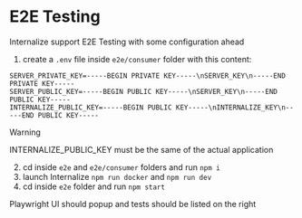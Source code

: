 # E2E Testing
Internalize support E2E Testing with some configuration ahead

1. create a `.env` file inside `e2e/consumer` folder with this content:
```env
SERVER_PRIVATE_KEY=-----BEGIN PRIVATE KEY-----\nSERVER_KEY\n-----END PRIVATE KEY-----
SERVER_PUBLIC_KEY=-----BEGIN PUBLIC KEY-----\nSERVER_KEY\n-----END PUBLIC KEY-----
INTERNALIZE_PUBLIC_KEY=-----BEGIN PUBLIC KEY-----\nINTERNALIZE_KEY\n-----END PUBLIC KEY-----
```
> [!WARNING]
> INTERNALIZE_PUBLIC_KEY must be the same of the actual application

2. cd inside `e2e` and `e2e/consumer` folders and run `npm i`
3. launch Internalize `npm run docker` and `npm run dev`
4. cd inside `e2e` folder and run `npm start`

Playwright UI should popup and tests should be listed on the right